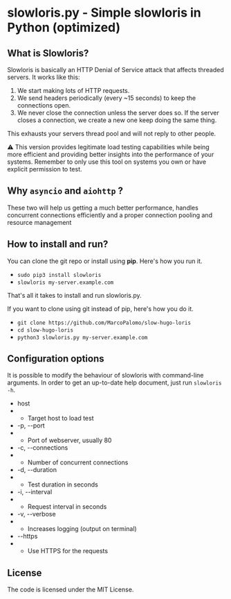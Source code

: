 # slowloris.py - Simple slowloris in Python (optimized)

## What is Slowloris?
Slowloris is basically an HTTP Denial of Service attack that affects threaded servers. It works like this:

1. We start making lots of HTTP requests.
2. We send headers periodically (every ~15 seconds) to keep the connections open.
3. We never close the connection unless the server does so. If the server closes a connection, we create a new one keep doing the same thing.

This exhausts your servers thread pool and will not reply to other people.

:warning: This version provides legitimate load testing capabilities while being more efficient and providing better insights into the performance of your systems. Remember to only use this tool on systems you own or have explicit permission to test.

## Why `asyncio` and `aiohttp` ?

These two will help us getting a much better performance, handles concurrent connections efficiently and a proper connection pooling and resource management


## How to install and run?

You can clone the git repo or install using **pip**. Here's how you run it.

* `sudo pip3 install slowloris`
* `slowloris my-server.example.com`

That's all it takes to install and run slowloris.py.

If you want to clone using git instead of pip, here's how you do it.

* `git clone https://github.com/MarcoPalomo/slow-hugo-loris`
* `cd slow-hugo-loris`
* `python3 slowloris.py my-server.example.com`


## Configuration options
It is possible to modify the behaviour of slowloris with command-line
arguments. In order to get an up-to-date help document, just run
`slowloris -h`.

* host
* * Target host to load test
* -p, --port
* * Port of webserver, usually 80
* -c, --connections
* * Number of concurrent connections
* -d, --duration
* * Test duration in seconds
* -i, --interval
* * Request interval in seconds
* -v, --verbose
* * Increases logging (output on terminal)
* --https
* * Use HTTPS for the requests

## License
The code is licensed under the MIT License.
